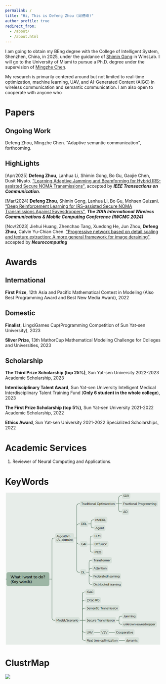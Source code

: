 ```yaml
---
permalink: /
title: "Hi, This is Defeng Zhou (周德峰)"
author_profile: true
redirect_from: 
  - /about/
  - /about.html
---
```


I am going to obtain my BEng degree with the College of Intelligent System, Shenzhen, China, in 2025, under the guidance of [Shimin Gong](https://scholar.google.com.sg/citations?user=AKffc_QAAAAJ&hl=en) in WinsLab.
I will go to the University of Miami to pursue a Ph.D. degree under the supervision of [Mingzhe Chen](https://winslab.us/).

My research is primarily centered around but not limited to real-time optimization, machine learning, UAV, and AI-Generated Content (AIGC) in wireless communication and semantic communication.
I am also open to cooperate with anyone who 

<!-- News
====== -->

Papers
======

Ongoing Work
------
Defeng Zhou, Mingzhe Chen.
"Adaptive semantic communication", forthcoming.


HighLights
------
[Apr/2025] **Defeng Zhou**, Lanhua Li, Shimin Gong, Bo Gu, Gaojie Chen, Dusit Niyato.
["Learning Adaptive Jamming and Beamforming for Hybrid IRS-assisted Secure NOMA Transmissions"](https://doi.org/10.1109/TCOMM.2025.3568191), accepted by ***IEEE Transactions on Communication***.

[Mar/2024] **Defeng Zhou**, Shimin Gong, Lanhua Li, Bo Gu, Mohsen Guizani.
["Deep Reinforcement Learning for IRS-assisted Secure NOMA Transmissions Against Eavesdroppers"](https://ieeexplore.ieee.org/abstract/document/10592541), ***The 20th International Wireless Communications & Mobile Computing Conference (IWCMC 2024)***

[Nov/2023]
Jiehui Huang, Zhenchao Tang, Xuedong He, Jun Zhou, **Defeng Zhou**, Calvin Yu-Chian Chen.
["Progressive network based on detail scaling and texture extraction: A more general framework for image deraining"](https://www.sciencedirect.com/science/article/pii/S092523122301189X), accepted by ***Neurocomputing*** 



Awards
======

International
------
**First Prize**, 12th Asia and Pacific Mathematical Contest in Modeling (Also Best Programming Award and Best New Media Award), 2022

Domestic
------
**Finalist**, LingxiGames Cup(Programming Competition of Sun Yat-sen University), 2023

**Sliver Prize**, 13th MathorCup Mathematical Modeling Challenge for Colleges and Universities, 2023

Scholarship
------
**The Third Prize Scholarship (top 25%)**, Sun Yat-sen University 2022-2023 Academic Scholarship, 2023

**Interdisciplinary Talent Award**, Sun Yat-sen University Intelligent Medical Interdisciplinary Talent Training Fund (**Only 6 student in the whole college**), 2023

**The First Prize Scholarship (top 5%)**, Sun Yat-sen University 2021-2022 Academic Scholarship, 2022

**Ethics Award**, Sun Yat-sen University 2021-2022 Specialized Scholarships, 2022


Academic Services
======

1. Reviewer of Neural Computing and Applications.

KeyWords
======
<!-- ![Keywords](../images/Keywords.png#pic_center =400x400) -->
<p align = "center">    
<img  src="./images/Keywords.png" width="500" />
</p>


ClustrMap
======

<!-- <script type="text/javascript" id="clustrmaps" src="//clustrmaps.com/map_v2.js?d=Tu8P6Q9ThT-9QLseDrRdsK_sbJZeSyOqVJ3EypIV5S8&cl=ffffff&w=a"></script> -->
<a href="https://clustrmaps.com/site/1c0gq"  title="ClustrMaps"><img src="//www.clustrmaps.com/map_v2.png?d=Tu8P6Q9ThT-9QLseDrRdsK_sbJZeSyOqVJ3EypIV5S8&cl=ffffff" /></a>